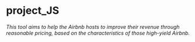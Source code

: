 # project_JS

###### This tool aims to help the Airbnb hosts to improve their revenue through reasonable pricing, based on the characteristics of those high-yield Airbnb.
